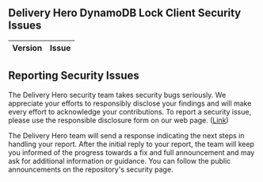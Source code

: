 ## Delivery Hero DynamoDB Lock Client Security Issues
| Version  | Issue | 
| ------------ | ------------ |


## Reporting Security Issues
The Delivery Hero security team takes security bugs seriously. We appreciate your efforts to responsibly disclose your findings and will make every effort to acknowledge your contributions.
To report a security issue, please use the responsible disclosure form on our web page. ([Link])

The Delivery Hero team will send a response indicating the next steps in handling your report. After the initial reply to your report, the team will keep you informed of the progress towards a fix and full announcement and may ask for additional information or guidance. You can follow the public announcements on the repository's security page.

[1]: http://github.com/deliveryhero/{{REPO_NAME}}/issue/1
[Link]: https://www.deliveryhero.com/security/vulnerability-disclosure-form/
